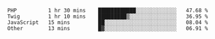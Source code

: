 <!--START_SECTION:waka-->
```text
PHP          1 hr 30 mins    ████████████░░░░░░░░░░░░░   47.68 % 
Twig         1 hr 10 mins    █████████▒░░░░░░░░░░░░░░░   36.95 % 
JavaScript   15 mins         ██░░░░░░░░░░░░░░░░░░░░░░░   08.04 % 
Other        13 mins         █▓░░░░░░░░░░░░░░░░░░░░░░░   06.91 % 
```
<!--END_SECTION:waka-->
